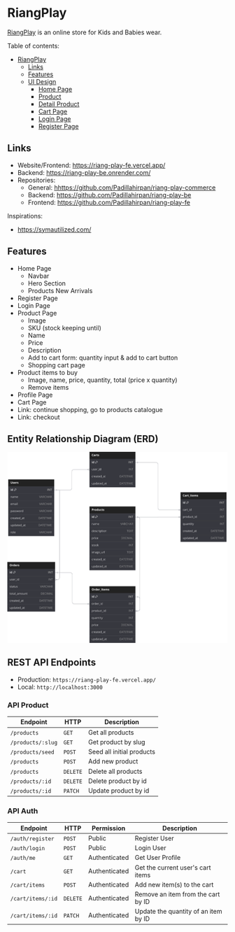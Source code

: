 # RiangPlay

[RiangPlay](https://riang-play-fe.vercel.app//) is an online store for Kids and Babies wear.

Table of contents:

- [RiangPlay](#riangplay)
  - [Links](#links)
  - [Features](#features)
  - [UI Design](#ui-designs)
    - [Home Page](#home-page)
    - [Product](#products)
    - [Detail Product](#detail-product)
    - [Cart Page](#cart-page)
    - [Login Page](#login-page)
    - [Register Page](#register-page)

## Links

- Website/Frontend: <https://riang-play-fe.vercel.app/>
- Backend: <https://riang-play-be.onrender.com/>
- Repositories:
  - General: <hhttps://github.com/Padillahirpan/riang-play-commerce>
  - Backend: <https://github.com/Padillahirpan/riang-play-be>
  - Frontend: <https://github.com/Padillahirpan/riang-play-fe>

Inspirations:

- <https://symautilized.com/>

## Features

- Home Page
  - Navbar
  - Hero Section
  - Products New Arrivals
- Register Page
- Login Page
- Product Page
  - Image
  - SKU (stock keeping until)
  - Name
  - Price
  - Description
  - Add to cart form: quantity input & add to cart button
  - Shopping cart page
- Product items to buy
  - Image, name, price, quantity, total (price x quantity)
  - Remove items
- Profile Page
- Cart Page
- Link: continue shopping, go to products catalogue
- Link: checkout

## Entity Relationship Diagram (ERD)

![ERD](./diagrams/riang-play-erd.svg)

## REST API Endpoints

- Production: `https://riang-play-fe.vercel.app/`
- Local: `http://localhost:3000`

### API Product

| Endpoint          | HTTP     | Description               |
| ----------------- | -------- | ------------------------- |
| `/products`       | `GET`    | Get all products          |
| `/products/:slug` | `GET`    | Get product by slug       |
| `/products/seed`  | `POST`   | Seed all initial products |
| `/products`       | `POST`   | Add new product           |
| `/products`       | `DELETE` | Delete all products       |
| `/products/:id`   | `DELETE` | Delete product by id      |
| `/products/:id`   | `PATCH`  | Update product by id      |

### API Auth

| Endpoint          | HTTP     | Permission    | Description                          |
| ----------------- | -------- | ------------- | ------------------------------------ |
| `/auth/register`  | `POST`   | Public        | Register User                        |
| `/auth/login`     | `POST`   | Public        | Login User                           |
| `/auth/me`        | `GET`    | Authenticated | Get User Profile                     |
| `/cart`           | `GET`    | Authenticated | Get the current user's cart items    |
| `/cart/items`     | `POST`   | Authenticated | Add new item(s) to the cart          |
| `/cart/items/:id` | `DELETE` | Authenticated | Remove an item from the cart by ID   |
| `/cart/items/:id` | `PATCH`  | Authenticated | Update the quantity of an item by ID |
